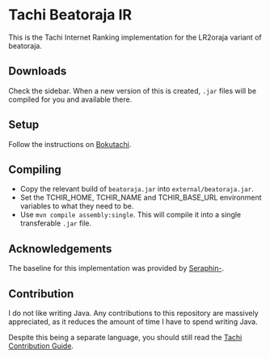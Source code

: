 # Tachi Beatoraja IR
This is the Tachi Internet Ranking implementation for the LR2oraja variant of beatoraja.

## Downloads

Check the sidebar. When a new version of this is created, `.jar` files will be compiled for you and available there.

## Setup

Follow the instructions on [Bokutachi](https://bokutachi.xyz/dashboard/imports/beatoraja-ir).

## Compiling

- Copy the relevant build of `beatoraja.jar` into `external/beatoraja.jar`.
- Set the TCHIR_HOME, TCHIR_NAME and TCHIR_BASE_URL environment variables to what they need to be.
- Use `mvn compile assembly:single`. This will compile it into a single transferable `.jar` file. 

## Acknowledgements

The baseline for this implementation was provided by [Seraphin-](https://github.com/Seraphin-).

## Contribution

I do not like writing Java. Any contributions to this repository are massively appreciated, as it reduces the amount of time I have to spend writing Java.

Despite this being a separate language, you should still read the [Tachi Contribution Guide](https://tachi.readthedocs.io/en/latest/codebase/contributing/).
